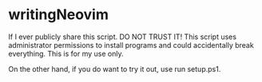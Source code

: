 # writingNeovim

If I ever publicly share this script. DO NOT TRUST IT! This script uses administrator permissions to install programs and could accidentally break everything. This is for my use only.

On the other hand, if you do want to try it out, use run setup.ps1.
